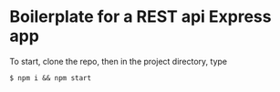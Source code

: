 # Boilerplate for a REST api Express app

To start, clone the repo, then in the project directory, type 

```
$ npm i && npm start
```